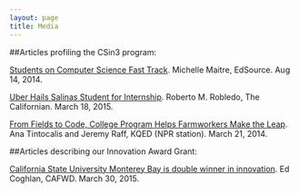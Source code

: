 ```yaml
---
layout: page
title: Media
---
```


##Articles profiling the CSin3 program:  

[Students on Computer Science Fast Track](http://edsource.org/2014/fast-track-to-a-career-in-computer-science/66294#.U_zTJoUoyu6). Michelle Maitre, EdSource. Aug 14, 2014.

[Uber Hails Salinas Student for Internship](http://www.thecalifornian.com/story/news/education/2015/03/18/uber-hails-salinas-student-internship/24994539/). Roberto M. Robledo, The Californian. March 18, 2015.

[From Fields to Code, College Program Helps Farmworkers Make the Leap](http://ww2.kqed.org/news/2014/03/20/from-fields-to-computer-science/). Ana Tintocalis and Jeremy Raff, KQED (NPR station). March 21, 2014.

##Articles describing our Innovation Award Grant:

[California State University Monterey Bay is double winner in innovation](http://www.cafwd.org/reporting/entry/california-state-university-monterey-bay-is-double-winner-in-innovation). Ed Coghlan, CAFWD. March 30, 2015.


